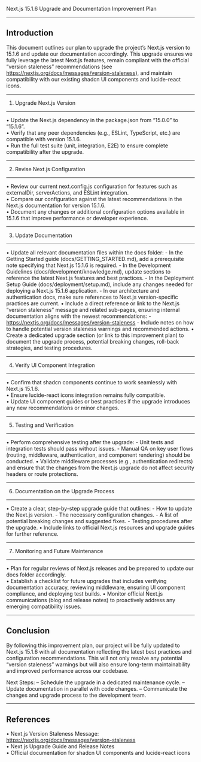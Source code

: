 Next.js 15.1.6 Upgrade and Documentation Improvement Plan

-----------------------------------------------------------
Introduction
-----------------------------------------------------------
This document outlines our plan to upgrade the project’s Next.js version to 15.1.6 and update our documentation accordingly. This upgrade ensures we fully leverage the latest Next.js features, remain compliant with the official “version staleness” recommendations (see https://nextjs.org/docs/messages/version-staleness), and maintain compatibility with our existing shadcn UI components and lucide-react icons.

-----------------------------------------------------------
1. Upgrade Next.js Version
-----------------------------------------------------------
•   Update the Next.js dependency in the package.json from “15.0.0” to “15.1.6”.  
•   Verify that any peer dependencies (e.g., ESLint, TypeScript, etc.) are compatible with version 15.1.6.  
•   Run the full test suite (unit, integration, E2E) to ensure complete compatibility after the upgrade.

-----------------------------------------------------------
2. Revise Next.js Configuration
-----------------------------------------------------------
•   Review our current next.config.js configuration for features such as externalDir, serverActions, and ESLint integration.  
•   Compare our configuration against the latest recommendations in the Next.js documentation for version 15.1.6.  
•   Document any changes or additional configuration options available in 15.1.6 that improve performance or developer experience.

-----------------------------------------------------------
3. Update Documentation
-----------------------------------------------------------
•   Update all relevant documentation files within the docs folder:
    - In the Getting Started guide (docs/GETTING_STARTED.md), add a prerequisite note specifying that Next.js 15.1.6 is required.
    - In the Development Guidelines (docs/development/knowledge.md), update sections to reference the latest Next.js features and best practices.
    - In the Deployment Setup Guide (docs/deployment/setup.md), include any changes needed for deploying a Next.js 15.1.6 application.
    - In our architecture and authentication docs, make sure references to Next.js version-specific practices are current.
•   Include a direct reference or link to the Next.js “version staleness” message and related sub-pages, ensuring internal documentation aligns with the newest recommendations:
    - https://nextjs.org/docs/messages/version-staleness
    - Include notes on how to handle potential version staleness warnings and recommended actions.
•   Create a dedicated upgrade section (or link to this improvement plan) to document the upgrade process, potential breaking changes, roll-back strategies, and testing procedures.

-----------------------------------------------------------
4. Verify UI Component Integration
-----------------------------------------------------------
•   Confirm that shadcn components continue to work seamlessly with Next.js 15.1.6.  
•   Ensure lucide-react icons integration remains fully compatible.  
•   Update UI component guides or best practices if the upgrade introduces any new recommendations or minor changes.

-----------------------------------------------------------
5. Testing and Verification
-----------------------------------------------------------
•   Perform comprehensive testing after the upgrade:
    - Unit tests and integration tests should pass without issues.
    - Manual QA on key user flows (routing, middleware, authentication, and component rendering) should be conducted.
•   Validate middleware processes (e.g., authentication redirects) and ensure that the changes from the Next.js upgrade do not affect security headers or route protections.

-----------------------------------------------------------
6. Documentation on the Upgrade Process
-----------------------------------------------------------
•   Create a clear, step-by-step upgrade guide that outlines:
    - How to update the Next.js version.
    - The necessary configuration changes.
    - A list of potential breaking changes and suggested fixes.
    - Testing procedures after the upgrade.
•   Include links to official Next.js resources and upgrade guides for further reference.

-----------------------------------------------------------
7. Monitoring and Future Maintenance
-----------------------------------------------------------
•   Plan for regular reviews of Next.js releases and be prepared to update our docs folder accordingly.  
•   Establish a checklist for future upgrades that includes verifying documentation accuracy, reviewing middleware, ensuring UI component compliance, and deploying test builds.
•   Monitor official Next.js communications (blog and release notes) to proactively address any emerging compatibility issues.

-----------------------------------------------------------
Conclusion
-----------------------------------------------------------
By following this improvement plan, our project will be fully updated to Next.js 15.1.6 with all documentation reflecting the latest best practices and configuration recommendations. This will not only resolve any potential “version staleness” warnings but will also ensure long-term maintainability and improved performance across our codebase.

Next Steps:
– Schedule the upgrade in a dedicated maintenance cycle.
– Update documentation in parallel with code changes.
– Communicate the changes and upgrade process to the development team.

-----------------------------------------------------------
References
-----------------------------------------------------------
•   Next.js Version Staleness Message: https://nextjs.org/docs/messages/version-staleness  
•   Next.js Upgrade Guide and Release Notes  
•   Official documentation for shadcn UI components and lucide-react icons

